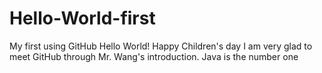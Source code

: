 # Hello-World-first
My first using GitHub
Hello World!
Happy Children's day
I am very glad to meet GitHub through Mr. Wang's introduction.
Java is the number one
